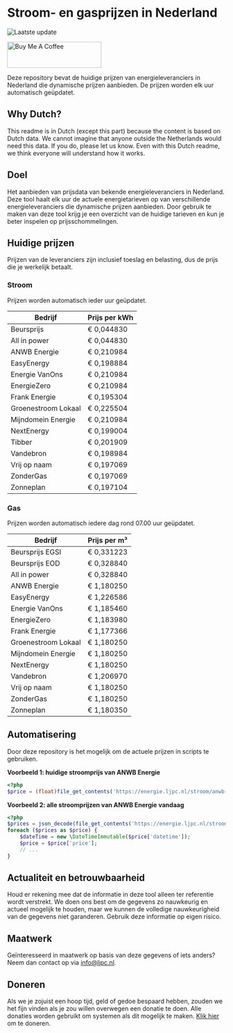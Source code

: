 # Stroom- en gasprijzen in Nederland

![Laatste update](https://img.shields.io/badge/laatste%20update-2025--04--10%2016%3A00%20CET-brightgreen)

<a href="https://www.buymeacoffee.com/Lars-" target="_blank"><img src="https://cdn.buymeacoffee.com/buttons/v2/default-orange.png" alt="Buy Me A Coffee" height="60" style="height: 60px !important;width: 217px !important;" ></a>

Deze repository bevat de huidige prijzen van energieleveranciers in Nederland die dynamische prijzen aanbieden. De prijzen worden elk uur automatisch geüpdatet.

## Why Dutch?

This readme is in Dutch (except this part) because the content is based on Dutch data. We cannot imagine that anyone outside the Netherlands would need this data. If you do, please let us know. Even with this Dutch readme, we think
everyone will understand how it works.

## Doel

Het aanbieden van prijsdata van bekende energieleveranciers in Nederland. Deze tool haalt elk uur de actuele energietarieven op van verschillende energieleveranciers die dynamische prijzen aanbieden. Door gebruik te maken van deze tool
krijg je een overzicht van de huidige tarieven en kun je beter inspelen op prijsschommelingen.

## Huidige prijzen

Prijzen van de leveranciers zijn inclusief toeslag en belasting, dus de prijs die je werkelijk betaalt.

### Stroom

Prijzen worden automatisch ieder uur geüpdatet.

 Bedrijf | Prijs per kWh 
---------|---------------
Beursprijs | € 0,044830
All in power | € 0,044830
ANWB Energie | € 0,210984
EasyEnergy | € 0,198884
Energie VanOns | € 0,210984
EnergieZero | € 0,210984
Frank Energie | € 0,195304
Groenestroom Lokaal | € 0,225504
Mijndomein Energie | € 0,210984
NextEnergy | € 0,199004
Tibber | € 0,201909
Vandebron | € 0,198984
Vrij op naam | € 0,197069
ZonderGas | € 0,197069
Zonneplan | € 0,197104


### Gas

Prijzen worden automatisch iedere dag rond 07.00 uur geüpdatet.

 Bedrijf | Prijs per m³ 
---------|--------------
Beursprijs EGSI | € 0,331223
Beursprijs EOD | € 0,328840
All in power | € 0,328840
ANWB Energie | € 1,180250
EasyEnergy | € 1,226586
Energie VanOns | € 1,185460
EnergieZero | € 1,183980
Frank Energie | € 1,177366
Groenestroom Lokaal | € 1,180250
Mijndomein Energie | € 1,180250
NextEnergy | € 1,180250
Vandebron | € 1,206970
Vrij op naam | € 1,180250
ZonderGas | € 1,180250
Zonneplan | € 1,180350


## Automatisering

Door deze repository is het mogelijk om de actuele prijzen in scripts te gebruiken.

**Voorbeeld 1: huidige stroomprijs van ANWB Energie**

```php
<?php
$price = (float)file_get_contents('https://energie.ljpc.nl/stroom/anwb-energie-nu.txt');

```

**Voorbeeld 2: alle stroomprijzen van ANWB Energie vandaag**

```php
<?php
$prices = json_decode(file_get_contents('https://energie.ljpc.nl/stroom/all-in-power-vandaag.json'),true);
foreach ($prices as $price) {
    $dateTime = new \DateTimeImmutable($price['datetime']);
    $price = $price['price'];
    // ...
}
```

## Actualiteit en betrouwbaarheid

Houd er rekening mee dat de informatie in deze tool alleen ter referentie wordt verstrekt. We doen ons best om de gegevens zo nauwkeurig en actueel mogelijk te houden, maar we kunnen de volledige nauwkeurigheid van de gegevens niet
garanderen. Gebruik deze informatie op eigen risico.

## Maatwerk

Geïnteresseerd in maatwerk op basis van deze gegevens of iets anders? Neem dan contact op
via [info@ljpc.nl](mailto:info@ljpc.nl?subject=Energie%20prijzen).

## Doneren

Als we je zojuist een hoop tijd, geld of gedoe bespaard hebben, zouden we het fijn vinden als je zou willen overwegen een
donatie te doen. Alle donaties worden gebruikt om systemen als dit mogelijk te
maken. [Klik hier](https://www.buymeacoffee.com/Lars-) om te doneren.
